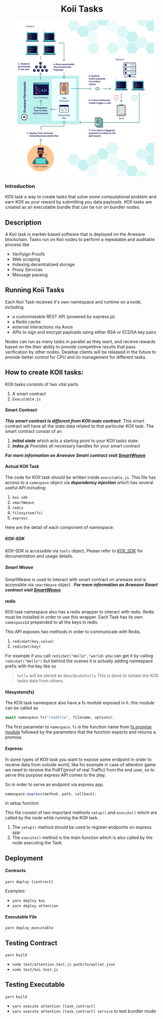 <h1 align="center">Koii Tasks</h1>
<p align="center">
 <img align="center" height=512px src="diagram/koi_task_diagram.jpg?raw=true"></a>
</p>

### Introduction

KOII task a way to create tasks that solve some computational problem and earn KOII as your reward by submitting you data payloads. KOII tasks are created as an executable bundle that can be run on bundler nodes.

## Description

A Koii task is market-based software that is deployed on the Arweave blockchain. Tasks run on Koii nodes to perform a repeatable and auditable process like 
* Verifyign Proofs
* Web scraping 
* Indexing decentralized storage
* Proxy Services
* Message passing

## Running Koii Tasks
Each Koii Task receives it's own namespace and runtime on a node, including
* a customizeable REST API (powered by express.js)
* a Redis cache
* external interactions via Axios 
* APIs to sign and encrypt payloads using either RSA or ECDSA key pairs

Nodes can run as many tasks in parallel as they want, and receive rewards based on the their ability to provide competitive results that pass verification by other nodes. Desktop clients will be released in the future to provide better control for CPU and i/o management for different tasks.

## How to create KOII tasks:

KOII tasks consists of two vital parts

1. A smart contract
2. `Executable.js`

#### Smart Contract

**_This smart contract is different from KOII main contract_**. This smart contract will have all the state data related to that particular KOII task. The smart contract consist of an

1. **_initial state_** which acts a starting point to your KOII tasks state.
2. **_index.js_** Provides all necessary handles for your smart contract

**_For more information on Arweave Smart contract visit [SmartWeave](https://github.com/ArweaveTeam/SmartWeave)_**

#### Actual KOII Task

The code for KOII task should be written inside `executable.js`.
This file has access to a `namespace` object via **_dependency injection_** which has several useful API including:

1. `koi-sdk`
2. `smartWeave`
3. `redis`
4. `filesystem(fs)`
5. `express`

Here are the detail of each component of namespace:

##### **_KOII-SDK_**

KOII-SDK is accessible via `tools` object, Please refer to [KOII_SDK](https://github.com/koii-network/tools) for documentation and usage details.

##### **_Smart Weave_**

SmartWeave is used to interact with smart contract on arweave and is accessible via `smartWeave` object .
**_For more information on Arweave Smart contract visit [SmartWeave](https://github.com/ArweaveTeam/SmartWeave)_**

#### redis

KOII task namespace also has a redis wrapper to interact with redis. Redis must be installed in order to use this wrapper. Each Task has its own `namespaceId` prepended to all the keys in redis.

This API exposes two methods in order to communicate with Redis.

1. `redisGet(key,value)`
2. `redisSet(key)`

For example if you call `redisSet("Hello","world)` you can get it by calling `redisGet("Hello")` but behind the scenes it is actually adding namespace prefix with the key like so

> `hello` will be stored as `09ea3bcd43hello`
> This is done to isolate the KOII tasks data from others.

#### filesystem(fs)

The KOII task namespace also have a fs module exposed in it.
this module can be called as

```js
await namespace.fs("readFile", filename, options);
```

The first parameter to `namespace.fs` is the function name from [fs.promise module](https://nodejs.org/api/fs.html) followed by the parameters that the function expects and returns a promise.

#### Express:

In some types of KOII task you want to expose some endpoint in order to receive data from outside world, like for example in case of attention game we need to receive the PoRT(proof of real Traffic) from the end user, so to serve this purpose express API comes to the play.

So in order to serve an endpoint via express app.

```js
namespace.express(method, path, callback);
```

in setup function

This file consist of two important methods `setup()` and `execute()` which are called by the node while running the KOII task.

1. The `setup()` method should be used to register endpoints on express app `
2. The `execute()` method is the main function which is also called by the node executing the Task

## Deployment

#### Contracts

`yarn deploy [contract]`

Examples:

- `yarn deploy koi`
- `yarn deploy attention`

#### Executable File

`yarn deploy_executable`

## Testing Contract

`yarn build`

- `node test/attention.test.js path/to/wallet.json`
- `node test/koi.test.js `

## Testing Executable

`yarn build`

- `yarn execute attention [task_contract] `
- `yarn execute attention [task_contract] service` to test bundler mode

